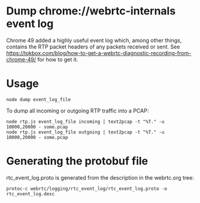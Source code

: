 # Dump chrome://webrtc-internals event log
Chrome 49 added a highly useful event log which, among other things, contains the RTP packet headers of any packets received or sent.
See https://tokbox.com/blog/how-to-get-a-webrtc-diagnostic-recording-from-chrome-49/ for how to get it.

# Usage
```
node dump event_log_file
```

To dump all incoming or outgoing RTP traffic into a PCAP:
```
node rtp.js event_log_file incoming | text2pcap -t "%T." -u 10000,20000 - some.pcap
node rtp.js event_log_file outgoing | text2pcap -t "%T." -u 10000,20000 - some.pcap
```

# Generating the protobuf file
rtc_event_log.proto is generated from the description in the webrtc.org tree:
```
protoc-c webrtc/logging/rtc_event_log/rtc_event_log.proto -o rtc_event_log.desc
```
